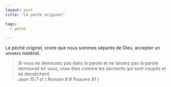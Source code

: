 ```yaml
---
layout: post
title: "Le péché originel"

tags: 
  - péché
  
---
```


Le péché originel, croire que nous sommes séparés de Dieu, accepter un univers matériel.

> Si vous ne demeurez pas dans la parole et ne laissez pas la parole demeurait en vous, vous êtes comme les sarments qui sont coupés et se dessèchent.  
<cite> Jean 15:7  et </cite>(<cite> Romain 8:9  </cite><cite> Psaume 91 </cite>)


